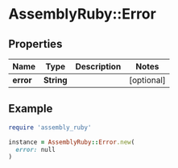 # AssemblyRuby::Error

## Properties

| Name | Type | Description | Notes |
| ---- | ---- | ----------- | ----- |
| **error** | **String** |  | [optional] |

## Example

```ruby
require 'assembly_ruby'

instance = AssemblyRuby::Error.new(
  error: null
)
```

